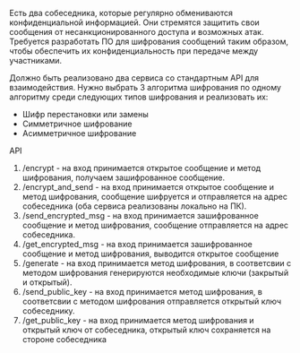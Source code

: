 Есть два собеседника, которые регулярно обмениваются конфиденциальной информацией. Они стремятся защитить свои сообщения от несанкционированного доступа и возможных атак. Требуется разработать ПО для шифрования сообщений таким образом, чтобы обеспечить их конфиденциальность при передаче между участниками.

Должно быть реализовано два сервиса со стандартным API для взаимодействия. Нужно выбрать 3 алгоритма шифрования по одному алгоритму среди следующих типов шифрования и реализовать их:
- Шифр перестановки или замены
- Симметричное шифрование
- Асимметричное шифрование

API
1. /encrypt - на вход принимается открытое сообщение и метод шифрования, получаем зашифрованное сообщение.
2. /encrypt_and_send - на вход принимается открытое сообщение и метод шифрования, сообщение шифруется и отправляется на адрес собеседника (оба сервиса реализованы локально на ПК).
3. /send_encrypted_msg - на вход принимается зашифрованное сообщение и метод шифрования, сообщение отправляется на адрес собеседника.
4. /get_encrypted_msg - на вход принимается зашифрованное сообщение и метод шифрования, выводится открытое сообщение
5. /generate - на вход принимается метод шифрования, в соответсвии с методом шифрования генерируются необходимые ключи (закрытый и открытый).
6. /send_public_key - на вход принимается метод шифрования, в соответсвии с методом шифрования отправляется открытый ключ собеседнику.
7. /get_public_key - на вход принимается метод шифрования и открытый ключ от собеседника, открытый ключ сохраняется на стороне собеседника

